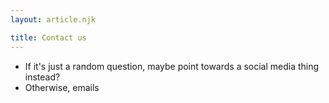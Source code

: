 ```yaml
---
layout: article.njk

title: Contact us
---
```


- If it's just a random question, maybe point towards a social media thing instead?
- Otherwise, emails
